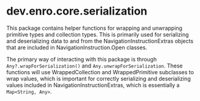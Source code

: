 # dev.enro.core.serialization

This package contains helper functions for wrapping and unwrapping primitive types and collection types. This is primarily used for serializing and deserializing data to and from the NavigationInstructionExtras objects that are included in NavigationInstruction.Open classes.

The primary way of interacting with this package is through `Any?.wrapForSerialization()` and `Any.unwrapForSerialization`. These functions will use WrappedCollection and WrappedPrimitive subclasses to wrap values, which is important for correctly serializing and deserializing values included in NavigationInstructionExtras, which is essentially a `Map<String, Any>`. 
